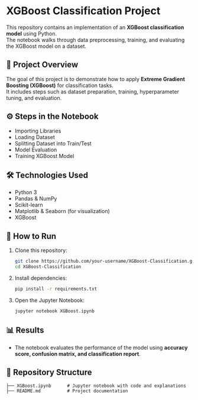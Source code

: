 # XGBoost Classification Project

This repository contains an implementation of an **XGBoost classification model** using Python.  
The notebook walks through data preprocessing, training, and evaluating the XGBoost model on a dataset.

## 📌 Project Overview
The goal of this project is to demonstrate how to apply **Extreme Gradient Boosting (XGBoost)** for classification tasks.  
It includes steps such as dataset preparation, training, hyperparameter tuning, and evaluation.

## ⚙️ Steps in the Notebook
- Importing Libraries
- Loading Dataset
- Splitting Dataset into Train/Test
- Model Evaluation
- Training XGBoost Model

## 🛠️ Technologies Used
- Python 3
- Pandas & NumPy
- Scikit-learn
- Matplotlib & Seaborn (for visualization)
- XGBoost

## 🚀 How to Run
1. Clone this repository:
   ```bash
   git clone https://github.com/your-username/XGBoost-Classification.git
   cd XGBoost-Classification
   ```

2. Install dependencies:
   ```bash
   pip install -r requirements.txt
   ```

3. Open the Jupyter Notebook:
   ```bash
   jupyter notebook XGBoost.ipynb
   ```

## 📊 Results
- The notebook evaluates the performance of the model using **accuracy score, confusion matrix, and classification report**.

## 📂 Repository Structure
```
├── XGBoost.ipynb      # Jupyter notebook with code and explanations
├── README.md          # Project documentation
```
